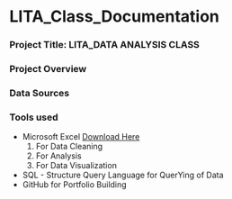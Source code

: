 # LITA_Class_Documentation

### Project Title: LITA_DATA ANALYSIS CLASS

### Project Overview


### Data Sources


### Tools used
- Microsoft Excel [Download Here](https://www.microsoft.com) 
   1. For Data Cleaning
   2. For  Analysis
   3. For Data Visualization
- SQL - Structure Query Language for QuerYing of Data
- GitHub for Portfolio Building
